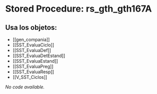 # Stored Procedure: rs_gth_gth167A

## Usa los objetos:
- [[gen_compania]]
- [[SST_EvaluaCiclo]]
- [[SST_EvaluaDef]]
- [[SST_EvaluaDetEstand]]
- [[SST_EvaluaEstand]]
- [[SST_EvaluaPreg]]
- [[SST_EvaluaResp]]
- [[V_SST_Ciclos]]

*No code available.*
